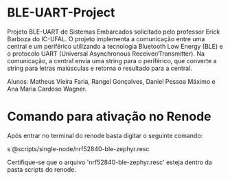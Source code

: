 # BLE-UART-Project
Projeto BLE-UART de Sistemas Embarcados solicitado pelo professor Erick Barboza do IC-UFAL. O projeto implementa a comunicação entre uma central e um periférico utilizando a tecnologia Bluetooth Low Energy (BLE) e o protocolo UART (Universal Asynchronous Receiver/Transmitter). Na comunicação, a central envia uma string para o periférico, que converte a string para letras maiúsculas e retorna o resultado para a central.

Alunos: Matheus Vieira Faria, Rangel Gonçalves, Daniel Pessoa Máximo e Ana Maria Cardoso Wagner.

# Comando para ativação no Renode
Após entrar no terminal do renode basta digitar o seguinte comando:

s @scripts/single-node/nrf52840-ble-zephyr.resc

Certifique-se que o arquivo 'nrf52840-ble-zephyr.resc' esteja dentro da pasta scripts do renode.
